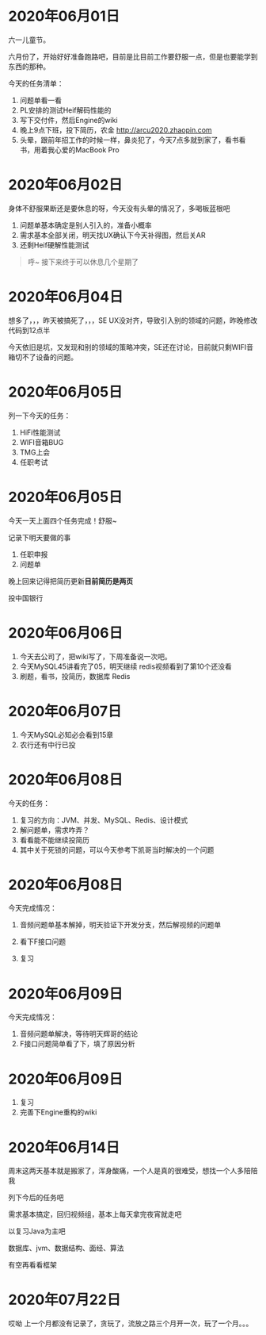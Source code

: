 # 2020年06月01日

六一儿童节。

六月份了，开始好好准备跑路吧，目前是比目前工作要舒服一点，但是也要能学到东西的那种。

今天的任务清单：

1. 问题单看一看
2. PL安排的测试Heif解码性能的
3. 写下交付件，然后Engine的wiki
4. 晚上9点下班，投下简历，农金  http://arcu2020.zhaopin.com
5. 头晕，跟前年招工作的时候一样，鼻炎犯了，今天7点多就到家了，看书看书，用着我心爱的MacBook Pro

# 2020年06月02日

身体不舒服果断还是要休息的呀，今天没有头晕的情况了，多喝板蓝根吧

1. 问题单基本确定是别人引入的，准备小概率
2. 需求基本全部关闭，明天找UX确认下今天补得图，然后关AR
3. 还剩Heif硬解性能测试

>  呼~ 接下来终于可以休息几个星期了

# 2020年06月04日

想多了，，，昨天被搞死了，，，SE UX没对齐，导致引入别的领域的问题，昨晚修改代码到12点半

今天依旧是坑，又发现和别的领域的策略冲突，SE还在讨论，目前就只剩WIFI音箱切不了设备的问题。





# 2020年06月05日

列一下今天的任务：

1. HiFi性能测试
2. WIFI音箱BUG
3. TMG上会
4. 任职考试

# 2020年06月05日

今天一天上面四个任务完成！舒服~

记录下明天要做的事

1. 任职申报
2. 问题单

晚上回来记得把简历更新**目前简历是两页**

投中国银行



# 2020年06月06日

1. 今天去公司了，把wiki写了，下周准备说一次吧。
2. 今天MySQL45讲看完了05，明天继续 redis视频看到了第10个还没看
3. 刷题，看书，投简历，数据库  Redis

# 2020年06月07日

1. 今天MySQL必知必会看到15章
2. 农行还有中行已投

# 2020年06月08日

今天的任务：

1. 复习的方向：JVM、并发、MySQL、Redis、设计模式
2. 解问题单，需求咋弄？
3. 看看能不能继续投简历
4. 其中关于死锁的问题，可以今天参考下凯哥当时解决的一个问题

# 2020年06月08日

今天完成情况：

1. 音频问题单基本解掉，明天验证下开发分支，然后解视频的问题单

2. 看下F接口问题
3. 复习



# 2020年06月09日

今天完成情况：

1. 音频问题单解决，等待明天辉哥的结论
2. F接口问题简单看了下，填了原因分析

# 2020年06月09日

1. 复习
2. 完善下Engine重构的wiki

# 2020年06月14日

周末这两天基本就是搬家了，浑身酸痛，一个人是真的很难受，想找一个人多陪陪我

列下今后的任务吧

需求基本搞定，回归视频组，基本上每天拿完夜宵就走吧

以复习Java为主吧

数据库、jvm、数据结构、面经、算法

有空再看看框架

# 2020年07月22日

哎呦 上一个月都没有记录了，贪玩了，流放之路三个月开一次，玩了一个月。。。